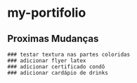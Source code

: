 # my-portifolio
  ## Proximas Mudanças

    ### testar textura nas partes coloridas
    ### adicionar flyer latex
    ### adicionar certificado condô
    ### adicionar cardápio de drinks
